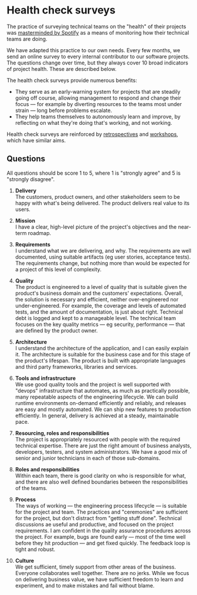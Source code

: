 # Health check surveys

The practice of surveying technical teams on the "health" of their projects was [masterminded by Spotify](//engineering.atspotify.com/2014/09/squad-health-check-model/) as a means of monitoring how their technical teams are doing.

We have adapted this practice to our own needs. Every few months, we send an online survey to every internal contributor to our software projects. The questions change over time, but they always cover 10 broad indicators of project health. These are described below.

The health check surveys provide numerous benefits:

- They serve as an early-warning system for projects that are steadily going off course, allowing management to respond and change their focus — for example by diverting resources to the teams most under strain — long before problems escalate.
- They help teams themselves to autonomously learn and improve, by reflecting on what they're doing that's working, and not working.

Health check surveys are reinforced by [retrospectives](/practices/retrospectives) and [workshops](/practices/workshops), which have similar aims.

## Questions

All questions should be score 1 to 5, where 1 is "strongly agree" and 5 is "strongly disagree".

1.  **Delivery** \
    The customers, product owners, and other stakeholders seem to be happy with what's being delivered. The product delivers real value to its users.

2.  **Mission** \
    I have a clear, high-level picture of the project's objectives and the near-term roadmap.

3.  **Requirements** \
    I understand what we are delivering, and why. The requirements are well documented, using suitable artifacts (eg user stories, acceptance tests). The requirements change, but nothing more than would be expected for a project of this level of complexity.

4.  **Quality** \
    The product is engineered to a level of quality that is suitable given the product's business domain and the customers' expectations. Overall, the solution is necessary and efficient, neither over-engineered nor under-engineered. For example, the coverage and levels of automated tests, and the amount of documentation, is just about right. Technical debt is logged and kept to a manageable level. The technical team focuses on the key quality metrics — eg security, performance — that are defined by the product owner.

5.  **Architecture** \
    I understand the architecture of the application, and I can easily explain it. The architecture is suitable for the business case and for this stage of the product's lifespan. The product is built with appropriate languages and third party frameworks, libraries and services.

6.  **Tools and infrastructure** \
    We use good quality tools and the project is well supported with "devops" infrastructure that automates, as much as practically possible, many repeatable aspects of the engineering lifecycle. We can build runtime environments on-demand efficiently and reliably, and releases are easy and mostly automated. We can ship new features to production efficiently. In general, delivery is achieved at a steady, maintainable pace.

7.  **Resourcing, roles and responsibilities** \
    The project is appropriately resourced with people with the required technical expertise. There are just the right amount of business analysts, developers, testers, and system administrators. We have a good mix of senior and junior technicians in each of those sub-domains.

8.  **Roles and responsibilities** \
    Within each team, there is good clarity on who is responsible for what, and there are also well defined boundaries between the responsibilities of the teams.

9.  **Process** \
    The ways of working — the engineering process lifecycle — is suitable for the project and team. The practices and "ceremonies" are sufficient for the project, but don't distract from "getting stuff done". Technical discussions ae useful and productive, and focused on the project requirements. I am confident in the quality assurance procedures across the project. For example, bugs are found early — most of the time well before they hit production — and get fixed quickly. The feedback loop is tight and robust.

10. **Culture** \
    We get sufficient, timely support from other areas of the business. Everyone collaborates well together. There are no jerks. While we focus on delivering business value, we have sufficient freedom to learn and experiment, and to make mistakes and fail without blame.
